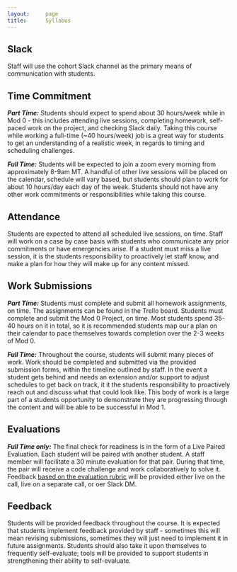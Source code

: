 ```yaml
---
layout:     page
title:      Syllabus
---
```


## Slack

Staff will use the cohort Slack channel as the primary means of communication with students.

## Time Commitment

**_Part Time:_** Students should expect to spend about 30 hours/week while in Mod 0 - this includes attending live sessions, completing homework, self-paced work on the project, and checking Slack daily. Taking this course while working a full-time (~40 hours/week) job is a great way for students to get an understanding of a realistic week, in regards to timing and scheduling challenges.

**_Full Time:_** Students will be expected to join a zoom every morning from approximately 8-9am MT. A handful of other live sessions will be placed on the calendar, schedule will vary based, but students should plan to work for about 10 hours/day each day of the week. Students should not have any other work commitments or responsibilities while taking this course.

## Attendance

Students are expected to attend all scheduled live sessions, on time. Staff will work on a case by case basis with students who communicate any prior commitments or have emergencies arise. If a student must miss a live session, it is the students responsibility to proactively let staff know, and make a plan for how they will make up for any content missed. 

## Work Submissions

**_Part Time:_** Students must complete and submit all homework assignments, on time. The assignments can be found in the Trello board. Students must complete and submit the Mod 0 Project, on time. Most students spend 35-40 hours on it in total, so it is recommended students map our a plan on their calendar to pace themselves towards completion over the 2-3 weeks of Mod 0.

**_Full Time:_** Throughout the course, students will submit many pieces of work. Work should be completed and submitted via the provided submission forms, within the timeline outlined by staff. In the event a student gets behind and needs an extension and/or support to adjust schedules to get back on track, it it the students responsibility to proactively reach out and discuss what that could look like. This body of work is a large part of a students opportunity to demonstrate they are progressing through the content and will be able to be successful in Mod 1.

## Evaluations

**_Full Time only:_** The final check for readiness is in the form of a Live Paired Evaluation. Each student will be paired with another student. A staff member will facilitate a 30 minute evaluation for that pair. During that time, the pair will receive a code challenge and work collaboratively to solve it. Feedback [based on the evaluation rubric](https://turingschool.notion.site/Live-Paired-Eval-610dc657479b4cdfaabdfbee4c9d4255) will be provided either live on the call, live on a separate call, or oer Slack DM.

## Feedback

Students will be provided feedback throughout the course. It is expected that students implement feedback provided by staff - sometimes this will mean revising submissions, sometimes they will just need to implement it in future assignments. Students should also take it upon themselves to frequently self-evaluate; tools will be provided to support students in strengthening their ability to self-evaluate.

<br>
<br>